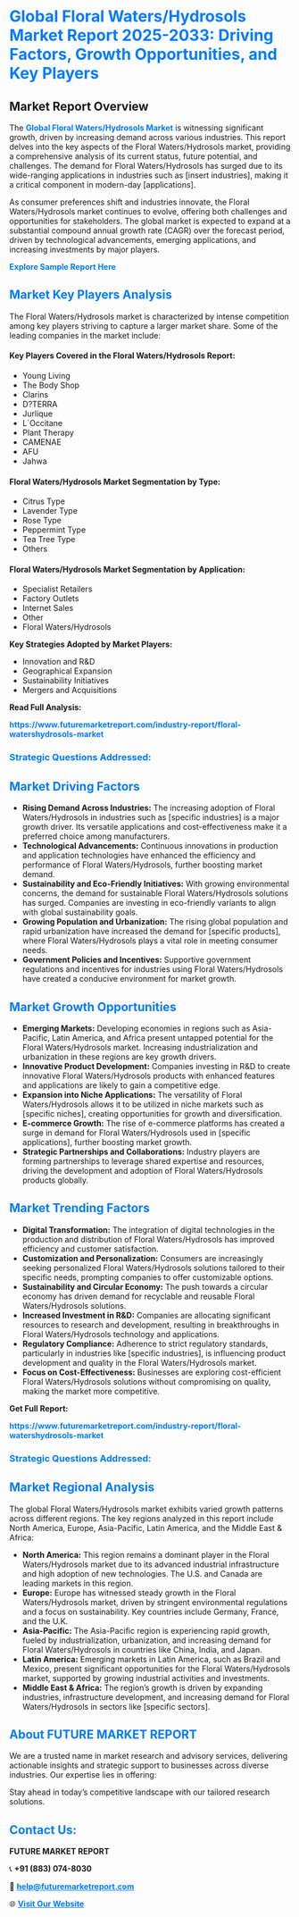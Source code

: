 <h1 style="color: #007BFF;">Global Floral Waters/Hydrosols Market Report 2025-2033: Driving Factors, Growth Opportunities, and Key Players</h1>

<section id="overview">
<h2>Market Report Overview</h2>
<p>The <a href="https://www.futuremarketreport.com/industry-report/floral-watershydrosols-market" style="color: #007BFF; text-decoration: none;"><strong>Global Floral Waters/Hydrosols Market</strong></a> is witnessing significant growth, driven by increasing demand across various industries. This report delves into the key aspects of the Floral Waters/Hydrosols market, providing a comprehensive analysis of its current status, future potential, and challenges. The demand for Floral Waters/Hydrosols has surged due to its wide-ranging applications in industries such as [insert industries], making it a critical component in modern-day [applications].</p>
<p>As consumer preferences shift and industries innovate, the Floral Waters/Hydrosols market continues to evolve, offering both challenges and opportunities for stakeholders. The global market is expected to expand at a substantial compound annual growth rate (CAGR) over the forecast period, driven by technological advancements, emerging applications, and increasing investments by major players.</p>
</section>

<section id="overview">
<p><a href="https://www.futuremarketreport.com/request-sample/reportId=121793" style="color: #007BFF; text-decoration: none;"><strong>Explore Sample Report Here</strong></a></p>
</section>

<section id="key-players">
<h2 style="color: #007BFF;">Market Key Players Analysis</h2>
<p>The Floral Waters/Hydrosols market is characterized by intense competition among key players striving to capture a larger market share. Some of the leading companies in the market include:</p>
<h4>Key Players Covered in the Floral Waters/Hydrosols Report:</h4>
<ul><li>Young Living</li><li>The Body Shop</li><li>Clarins</li><li>D?TERRA</li><li>Jurlique</li><li>L`Occitane</li><li>Plant Therapy</li><li>CAMENAE</li><li>AFU</li><li>Jahwa</li></ul>
<h4>Floral Waters/Hydrosols Market Segmentation by Type:</h4>
<ul><li>Citrus Type</li><li>Lavender Type</li><li>Rose Type</li><li>Peppermint Type</li><li>Tea Tree Type</li><li>Others</li></ul>

<h4>Floral Waters/Hydrosols Market Segmentation by Application:</h4>
<ul><li>Specialist Retailers</li><li>Factory Outlets</li><li>Internet Sales</li><li>Other</li><li>Floral Waters/Hydrosols</li></ul>
<p><strong>Key Strategies Adopted by Market Players:</strong></p>
<ul>
<li>Innovation and R&D</li>
<li>Geographical Expansion</li>
<li>Sustainability Initiatives</li>
<li>Mergers and Acquisitions</li>
</ul>
</section>

<section>
<p><strong>Read Full Analysis: </strong></p><a href="https://www.futuremarketreport.com/industry-report/floral-watershydrosols-market" style="color: #007BFF; text-decoration: none;"><strong>https://www.futuremarketreport.com/industry-report/floral-watershydrosols-market</strong></a>
<h3 style="color: #007BFF;">Strategic Questions Addressed:</h3>
</section>

<section id="driving-factors">
<h2 style="color: #007BFF;">Market Driving Factors</h2>
<ul>
<li><strong>Rising Demand Across Industries:</strong> The increasing adoption of Floral Waters/Hydrosols in industries such as [specific industries] is a major growth driver. Its versatile applications and cost-effectiveness make it a preferred choice among manufacturers.</li>
<li><strong>Technological Advancements:</strong> Continuous innovations in production and application technologies have enhanced the efficiency and performance of Floral Waters/Hydrosols, further boosting market demand.</li>
<li><strong>Sustainability and Eco-Friendly Initiatives:</strong> With growing environmental concerns, the demand for sustainable Floral Waters/Hydrosols solutions has surged. Companies are investing in eco-friendly variants to align with global sustainability goals.</li>
<li><strong>Growing Population and Urbanization:</strong> The rising global population and rapid urbanization have increased the demand for [specific products], where Floral Waters/Hydrosols plays a vital role in meeting consumer needs.</li>
<li><strong>Government Policies and Incentives:</strong> Supportive government regulations and incentives for industries using Floral Waters/Hydrosols have created a conducive environment for market growth.</li>
</ul>
</section>

<section id="growth-opportunities">
<h2 style="color: #007BFF;">Market Growth Opportunities</h2>
<ul>
<li><strong>Emerging Markets:</strong> Developing economies in regions such as Asia-Pacific, Latin America, and Africa present untapped potential for the Floral Waters/Hydrosols market. Increasing industrialization and urbanization in these regions are key growth drivers.</li>
<li><strong>Innovative Product Development:</strong> Companies investing in R&D to create innovative Floral Waters/Hydrosols products with enhanced features and applications are likely to gain a competitive edge.</li>
<li><strong>Expansion into Niche Applications:</strong> The versatility of Floral Waters/Hydrosols allows it to be utilized in niche markets such as [specific niches], creating opportunities for growth and diversification.</li>
<li><strong>E-commerce Growth:</strong> The rise of e-commerce platforms has created a surge in demand for Floral Waters/Hydrosols used in [specific applications], further boosting market growth.</li>
<li><strong>Strategic Partnerships and Collaborations:</strong> Industry players are forming partnerships to leverage shared expertise and resources, driving the development and adoption of Floral Waters/Hydrosols products globally.</li>
</ul>
</section>

<section id="trending-factors">
<h2 style="color: #007BFF;">Market Trending Factors</h2>
<ul>
<li><strong>Digital Transformation:</strong> The integration of digital technologies in the production and distribution of Floral Waters/Hydrosols has improved efficiency and customer satisfaction.</li>
<li><strong>Customization and Personalization:</strong> Consumers are increasingly seeking personalized Floral Waters/Hydrosols solutions tailored to their specific needs, prompting companies to offer customizable options.</li>
<li><strong>Sustainability and Circular Economy:</strong> The push towards a circular economy has driven demand for recyclable and reusable Floral Waters/Hydrosols solutions.</li>
<li><strong>Increased Investment in R&D:</strong> Companies are allocating significant resources to research and development, resulting in breakthroughs in Floral Waters/Hydrosols technology and applications.</li>
<li><strong>Regulatory Compliance:</strong> Adherence to strict regulatory standards, particularly in industries like [specific industries], is influencing product development and quality in the Floral Waters/Hydrosols market.</li>
<li><strong>Focus on Cost-Effectiveness:</strong> Businesses are exploring cost-efficient Floral Waters/Hydrosols solutions without compromising on quality, making the market more competitive.</li>
</ul>
</section>

<section>
<p><strong>Get Full Report: </strong></p><a href="https://www.futuremarketreport.com/industry-report/floral-watershydrosols-market" style="color: #007BFF; text-decoration: none;"><strong>https://www.futuremarketreport.com/industry-report/floral-watershydrosols-market</strong></a>
<h3 style="color: #007BFF;">Strategic Questions Addressed:</h3>
</section>


<section id="regional-analysis">
<h2 style="color: #007BFF;">Market Regional Analysis</h2>
<p>The global Floral Waters/Hydrosols market exhibits varied growth patterns across different regions. The key regions analyzed in this report include North America, Europe, Asia-Pacific, Latin America, and the Middle East & Africa:</p>
<ul>
<li><strong>North America:</strong> This region remains a dominant player in the Floral Waters/Hydrosols market due to its advanced industrial infrastructure and high adoption of new technologies. The U.S. and Canada are leading markets in this region.</li>
<li><strong>Europe:</strong> Europe has witnessed steady growth in the Floral Waters/Hydrosols market, driven by stringent environmental regulations and a focus on sustainability. Key countries include Germany, France, and the U.K.</li>
<li><strong>Asia-Pacific:</strong> The Asia-Pacific region is experiencing rapid growth, fueled by industrialization, urbanization, and increasing demand for Floral Waters/Hydrosols in countries like China, India, and Japan.</li>
<li><strong>Latin America:</strong> Emerging markets in Latin America, such as Brazil and Mexico, present significant opportunities for the Floral Waters/Hydrosols market, supported by growing industrial activities and investments.</li>
<li><strong>Middle East & Africa:</strong> The region’s growth is driven by expanding industries, infrastructure development, and increasing demand for Floral Waters/Hydrosols in sectors like [specific sectors].</li>
</ul>
</section>

<footer>
<h2 style="color: #007BFF;">About FUTURE MARKET REPORT</h2>
<p>We are a trusted name in market research and advisory services, delivering actionable insights and strategic support to businesses across diverse industries. Our expertise lies in offering:</p>

<p>Stay ahead in today’s competitive landscape with our tailored research solutions.</p>

<h2 style="color: #007BFF;">Contact Us:</h2>
<p><strong>FUTURE MARKET REPORT</strong></p>
<p>📞 <strong>+91 (883) 074-8030</strong></p>
<p>📧 <strong><a href="mailto:help@futuremarketreport.com" style="color: #007BFF;">help@futuremarketreport.com</a></strong></p>
<p>🌐 <strong><a href="https://www.futuremarketreport.com/" style="color: #007BFF;">Visit Our Website</a></strong></p>
</footer>